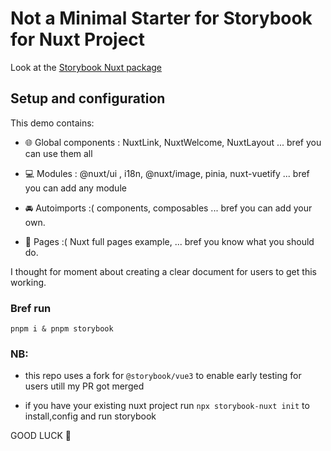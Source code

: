 # Not a Minimal Starter for Storybook for Nuxt Project

Look at the [Storybook Nuxt package](https://github.com/storybook-vue/storybook-nuxt) 

## Setup and configuration 

This demo contains:

- 🌐 Global components : NuxtLink, NuxtWelcome, NuxtLayout ...  bref you can use them all
  
- 💻 Modules : @nuxt/ui , i18n, @nuxt/image, pinia, nuxt-vuetify ... bref you can add any module
  
- 🚘 Autoimports :( components, composables ... bref you can add your own.
  
- 📃 Pages :( Nuxt full pages example, ... bref you know what you should do.


I thought for moment about creating a clear document for users to get this working.

### Bref run 

`pnpm i & pnpm storybook`


### NB: 
- this repo uses a fork for `@storybook/vue3` to enable early testing for users utill my PR got merged
  
- if you have your existing nuxt project run `npx storybook-nuxt init` to install,config and run storybook

GOOD LUCK 🤎


   


